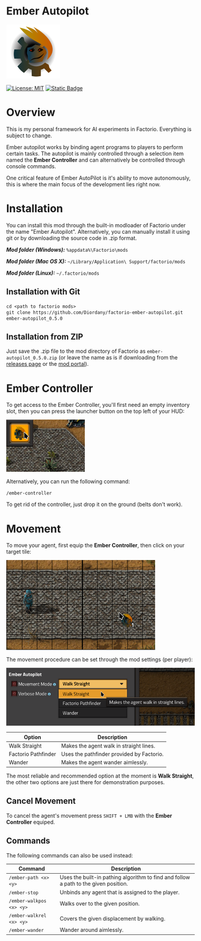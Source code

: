 # Ember Autopilot

![thumbnail](thumbnail.png)

[![License: MIT](https://img.shields.io/badge/License-MIT-yellow.svg)](https://opensource.org/licenses/MIT)
[![Static Badge](https://img.shields.io/badge/ember--autopilot-__0.5.0-046)](https://github.com/Diordany/factorio-ember-autopilot/releases/tag/v0.5.0)

# Overview

This is my personal framework for AI experiments in Factorio. Everything is subject to change.

Ember autopilot works by binding agent programs to players to perform certain tasks. The autopilot is mainly controlled through a selection item named the **Ember Controller** and can alternatively be controlled through console commands.

One critical feature of Ember AutoPilot is it's ability to move autonomously, this is where the main focus of the development lies right now.

# Installation

You can install this mod through the built-in modloader of Factorio under the name "Ember Autopilot". Alternatively, you can manually install it using git or by downloading the source code in .zip format.

***Mod folder (Windows):*** `%appdata%\Factorio\mods`

***Mod folder (Mac OS X):*** `~/Library/Application\ Support/factorio/mods`

***Mod folder (Linux):*** `~/.factorio/mods`

## Installation with Git

```
cd <path to factorio mods>
git clone https://github.com/Diordany/factorio-ember-autopilot.git ember-autopilot_0.5.0
```

## Installation from ZIP

Just save the .zip file to the mod directory of Factorio as `ember-autopilot_0.5.0.zip` (or leave the name as is if downloading from the [releases page](https://github.com/Diordany/factorio-ember-autopilot/releases) or the [mod portal](https://mods.factorio.com/mod/ember-autopilot/downloads)).

# Ember Controller

To get access to the Ember Controller, you'll first need an empty inventory slot, then you can press the launcher button on the top left of your HUD:

![Launcher](doc/img/launcher.png)

Alternatively, you can run the following command:

```
/ember-controller
```

To get rid of the controller, just drop it on the ground (belts don't work).

# Movement

To move your agent, first equip the **Ember Controller**, then click on your target tile:

![Ember Controller](doc/img/ember-controller.png)

The movement procedure can be set through the mod settings (per player):

![Walk Settings](doc/img/walk-settings.png)

| Option              | Description                               |
|---------------------|-------------------------------------------|
| Walk Straight       | Makes the agent walk in straight lines.   |
| Factorio Pathfinder | Uses the pathfinder provided by Factorio. |
| Wander              | Makes the agent wander aimlessly.         |

The most reliable and recommended option at the moment is **Walk Straight**, the other two options are just there for demonstration purposes.

## Cancel Movement

To cancel the agent's movement press `SHIFT + LMB` with the **Ember Controller** equiped.

## Commands
The following commands can also be used instead:

| Command                  | Description                                                                          |
|--------------------------|--------------------------------------------------------------------------------------|
| `/ember-path <x> <y>`    | Uses the built-in pathing algorithm to find and follow a path to the given position. |
| `/ember-stop`            | Unbinds any agent that is assigned to the player.                                    |
| `/ember-walkpos <x> <y>` | Walks over to the given position.                                                    |
| `/ember-walkrel <x> <y>` | Covers the given displacement by walking.                                            |
| `/ember-wander`          | Wander around aimlessly.                                                             |